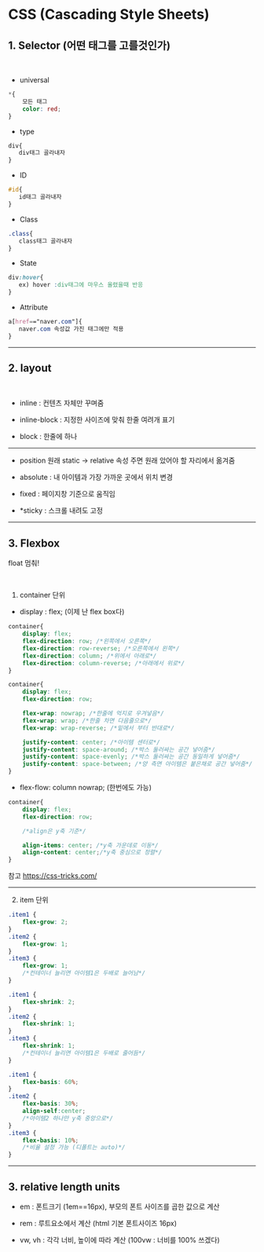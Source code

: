 # CSS (Cascading Style Sheets)

## 1. Selector (어떤 태그를 고를것인가)
<br>

* universal
```css
*{
    모든 태그
    color: red;
}
```
* type
 ```css
div{
    div태그 골라내자
}
```
* ID
 ```css
#id{
    id태그 골라내자
}
```
* Class
 ```css
.class{
    class태그 골라내자
}
```
* State
 ```css
div:hover{
    ex) hover :div태그에 마우스 올렸을때 반응  
}
```
* Attribute
 ```css
a[href=="naver.com"]{
    naver.com 속성값 가진 태그에만 적용
}
```
***

## 2. layout
<br>

* inline : 컨텐츠 자체만 꾸며줌

* inline-block : 지정한 사이즈에 맞춰 한줄 여려개 표기

* block : 한줄에 하나
***
* position 원래 static -> relative 속성 주면 원래 았어야 할 자리에서 옮겨줌

* absolute : 내 아이템과 가장 가까운 곳에서 위치 변경

* fixed : 페이지창 기준으로 움직임

* *sticky : 스크롤 내려도 고정

***

## 3. Flexbox
float 멈춰!

<br>

1. container 단위
* display : flex; (이제 난 flex box다)
```css
container{
    display: flex;
    flex-direction: row; /*왼쪽에서 오른쪽*/
    flex-direction: row-reverse; /*오른쪽에서 왼쪽*/
    flex-direction: column; /*위에서 아래로*/
    flex-direction: column-reverse; /*아래에서 위로*/
}
```
```css
container{
    display: flex;
    flex-direction: row;

    flex-wrap: nowrap; /*한줄에 억지로 우겨넣음*/
    flex-wrap: wrap; /*한줄 차면 다음줄으로*/
    flex-wrap: wrap-reverse; /*밑에서 부터 반대로*/

    justify-content: center; /*아이템 센터로*/
    justify-content: space-around; /*박스 둘러싸는 공간 넣어줌*/
    justify-content: space-evenly; /*박스 둘러싸는 공간 동일하게 넣어줌*/
    justify-content: space-between; /*양 측면 아이템은 붙은채로 공간 넣어줌*/
}
```
* flex-flow: column nowrap; (한번에도 가능)

```css
container{
    display: flex;
    flex-direction: row;

    /*align은 y축 기준*/

    align-items: center; /*y축 가운데로 이동*/
    align-content: center;/*y축 중심으로 정렬*/
}
```
참고 https://css-tricks.com/

***

2. item 단위

```css
.item1 {
    flex-grow: 2; 
}
.item2 {
    flex-grow: 1; 
}
.item3 {
    flex-grow: 1;
    /*컨테이너 늘리면 아이템1은 두배로 늘어남*/
}
```
```css
.item1 {
    flex-shrink: 2; 
}
.item2 {
    flex-shrink: 1; 
}
.item3 {
    flex-shrink: 1;
    /*컨테이너 늘리면 아이템1은 두배로 줄어듬*/
}
```
```css
.item1 {
    flex-basis: 60%; 
}
.item2 {
    flex-basis: 30%; 
    align-self:center;
    /*아이템2 하나만 y축 중앙으로*/
}
.item3 {
    flex-basis: 10%;
    /*비율 설정 가능 (디폴트는 auto)*/
}
```
***

## 3. relative length units

* em : 폰트크기 (1em==16px),
    부모의 폰트 사이즈를 곱한 값으로 계산

* rem : 루트요소에서 계산 (html 기본 폰트사이즈 16px)

* vw, vh : 각각 너비, 높이에 따라 계산 (100vw : 너비를 100% 쓰겠다)


